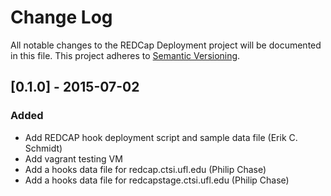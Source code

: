 # Change Log
All notable changes to the REDCap Deployment project will be documented in this file.
This project adheres to [Semantic Versioning](http://semver.org/).

## [0.1.0] - 2015-07-02
### Added
- Add REDCAP hook deployment script and sample data file (Erik C. Schmidt)
- Add vagrant testing VM
- Add a hooks data file for redcap.ctsi.ufl.edu (Philip Chase)
- Add a hooks data file for redcapstage.ctsi.ufl.edu (Philip Chase)
